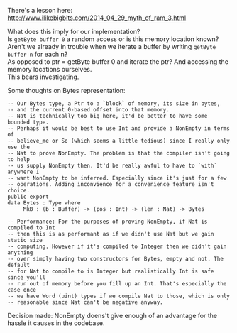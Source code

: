 There's a lesson here:
http://www.ilikebigbits.com/2014_04_29_myth_of_ram_3.html

What does this imply for our implementation?  
Is `getByte buffer 0` a random access or is this memory location known?
Aren't we already in trouble when we iterate a buffer by writing `getByte buffer n` for each n?  
As opposed to  ptr = getByte buffer 0  and iterate the ptr? And accessing the memory locations ourselves.  
This bears investigating.



Some thoughts on Bytes representation:
```
-- Our Bytes type, a Ptr to a `block` of memory, its size in bytes,
-- and the current 0-based offset into that memory.
-- Nat is technically too big here, it'd be better to have some bounded type.
-- Perhaps it would be best to use Int and provide a NonEmpty in terms of
-- believe_me or So (which seems a little tedious) since I really only use the
-- Nat to prove NonEmpty. The problem is that the compiler isn't going to help
-- us supply NonEmpty then. It'd be really awful to have to `with` anywhere I
-- want NonEmpty to be inferred. Especially since it's just for a few
-- operations. Adding inconvience for a convenience feature isn't choice.
public export
data Bytes : Type where
     MkB : (b : Buffer) -> (pos : Int) -> (len : Nat) -> Bytes

-- Performance: For the purposes of proving NonEmpty, if Nat is compiled to Int
-- then this is as performant as if we didn't use Nat but we gain static size
-- computing. However if it's compiled to Integer then we didn't gain anything
-- over simply having two constructors for Bytes, empty and not. The default
-- for Nat to compile to is Integer but realistically Int is safe since you'll
-- run out of memory before you fill up an Int. That's especially the case once
-- we have Word (uint) types if we compile Nat to those, which is only
-- reasonable since Nat can't be negative anyway.
```
Decision made: NonEmpty doens't give enough of an advantage for the hassle it causes in the codebase.